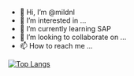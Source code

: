 - 👋 Hi, I’m @mildnl
- 👀 I’m interested in ...
- 🌱 I’m currently learning SAP
- 💞️ I’m looking to collaborate on ...
- 📫 How to reach me ...


[![Top Langs](https://github-readme-stats.vercel.app/api/top-langs/?username=mildnl&layout=compact&theme=vision-friendly-dark)](https://github.com/anuraghazra/github-readme-stats)

<!---
mildnl/mildnl is a ✨ special ✨ repository because its `README.md` (this file) appears on your GitHub profile.
You can click the Preview link to take a look at your changes.
--->
